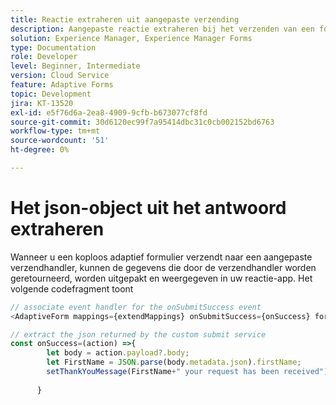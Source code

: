 ```yaml
---
title: Reactie extraheren uit aangepaste verzending
description: Aangepaste reactie extraheren bij het verzenden van een formulier
solution: Experience Manager, Experience Manager Forms
type: Documentation
role: Developer
level: Beginner, Intermediate
version: Cloud Service
feature: Adaptive Forms
topic: Development
jira: KT-13520
exl-id: e5f76d6a-2ea8-4909-9cfb-b673077cf8fd
source-git-commit: 30d6120ec99f7a95414dbc31c0cb002152bd6763
workflow-type: tm+mt
source-wordcount: '51'
ht-degree: 0%

---
```


# Het json-object uit het antwoord extraheren

Wanneer u een koploos adaptief formulier verzendt naar een aangepaste verzendhandler, kunnen de gegevens die door de verzendhandler worden geretourneerd, worden uitgepakt en weergegeven in uw reactie-app. Het volgende codefragment toont

```javascript
// associate event handler for the onSubmitSuccess event
<AdaptiveForm mappings={extendMappings} onSubmitSuccess={onSuccess} formJson={selectedForm}/>
```

```javascript
// extract the json returned by the custom submit service
const onSuccess=(action) =>{
        let body = action.payload?.body;
        let FirstName = JSON.parse(body.metadata.json).firstName;
        setThankYouMessage(FirstName+" your request has been received");
        
      }
```
